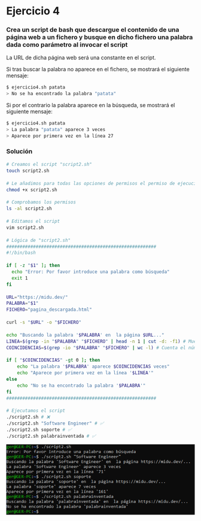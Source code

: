 # Ejercicio 4

### Crea un script de bash que descargue el contenido de una página web a un fichero y busque en dicho fichero una palabra dada como parámetro al invocar el script

La URL de dicha página web será una constante en el script.

Si tras buscar la palabra no aparece en el fichero, se mostrará el siguiente mensaje:

```bash
$ ejercicio4.sh patata
> No se ha encontrado la palabra "patata"
```

Si por el contrario la palabra aparece en la búsqueda, se mostrará el siguiente mensaje:

```bash
$ ejercicio4.sh patata
> La palabra "patata" aparece 3 veces
> Aparece por primera vez en la línea 27
```

### Solución

```bash
# Creamos el script "script2.sh"
touch script2.sh

# Le añadimos para todas las opciones de permisos el permiso de ejecución
chmod +x script2.sh

# Comprobamos los permisos
ls -al script2.sh

# Editamos el script
vim script2.sh

# Lógica de "script2.sh"
########################################################
#!/bin/bash

if [ -z "$1" ]; then
  echo "Error: Por favor introduce una palabra como búsqueda"
  exit 1
fi

URL="https://midu.dev/"
PALABRA="$1"
FICHERO="pagina_descargada.html"

curl -s "$URL" -o "$FICHERO"

echo "Buscando la palabra '$PALABRA' en  la página $URL..."
LINEA=$(grep -in "$PALABRA" "$FICHERO" | head -n 1 | cut -d: -f1) # Muestra el número de línea de la primera aparición
COINCIDENCIAS=$(grep -io "$PALABRA" "$FICHERO" | wc -l) # Cuenta el número total de coincidencias

if [ "$COINCIDENCIAS" -gt 0 ]; then
    echo "La palabra '$PALABRA' aparece $COINCIDENCIAS veces"
    echo "Aparece por primera vez en la línea '$LINEA'"
else
    echo "No se ha encontrado la palabra '$PALABRA'"
fi
########################################################

# Ejecutamos el script
./script2.sh # ❌
./script2.sh "Software Engineer" # ✅
./script2.sh soporte # ✅
./script2.sh palabrainventada # ✅
```

![Posibles Salidas Script](../Images/Posibles_Salidas_Script.png)